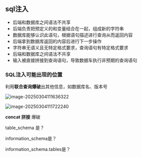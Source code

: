 ## sql注入

- 后端和数据库之间语法不共享
- 后端负责把预定义的和变量结合在一起，组成新的字符串
- 数据库能够认识此语句，根据语句描述进行查询从而返回内容
- 后端拿到数据库返回的内容后进行下一步操作
- 字符串无语义且无特定格式要求，查询语句有特定格式要求
- 后端和数据库之间语法不共享
- 输入被直接拼接到查询语句，导致数据车执行非预期的查询语句



### SQL注入可能出现的位置



利用**联合查询爆破**出其他信息，如数据库名、版本号

![image-20250304111636322](https://cdn.jsdelivr.net/gh/Pugeet/Picture@main/image/202503041116356.png)

![image-20250304111722240](https://cdn.jsdelivr.net/gh/Pugeet/Picture@main/image/202503041117269.png)

**concat 拼接**     爆破

table_schema 是？

information_schema是？

information_schema.tables是？
